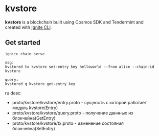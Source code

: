 # kvstore
**kvstore** is a blockchain built using Cosmos SDK and Tendermint and created with [Ignite CLI](https://ignite.com/cli).

## Get started

```
ignite chain serve

msg:
kvstored tx kvstore set-entry key helloworld --from alice --chain-id kvstore

query:
kvstored q kvstore get-entry key
```
ru desc: 
* proto/kvstore/kvstore/entry.proto - cущность с которой работает модуль kvstore(Entry)
* proto/kvstore/kvstore/query.proto - получение даннных из блокчейна(GetEntry)
* proto/kvstore/kvstore/tx.proto - изменение состояния блокчейна(SetEntry)

